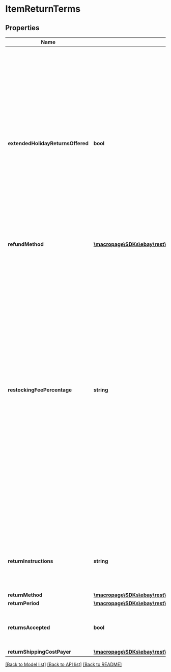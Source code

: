 # ItemReturnTerms

## Properties
Name | Type | Description | Notes
------------ | ------------- | ------------- | -------------
**extendedHolidayReturnsOffered** | **bool** | Indicates if the seller has enabled the Extended Holiday Returns feature on the item. Extended Holiday Returns are only applicable during the US holiday season, and gives buyers extra time to return an item. This &#39;extra time&#39; will typically extend beyond what is set through the returnPeriod value. | [optional] 
**refundMethod** | [**\macropage\SDKs\ebay\rest\browse\Model\RefundMethodEnum**](RefundMethodEnum.md) |  | [optional] 
**restockingFeePercentage** | **string** | This string field indicates the restocking fee percentage that the seller has set on the item. Sellers have the option of setting no restocking fee for an item, or they can set the percentage to 10, 15, or 20 percent. So, if the cost of the item was $100, and the restocking percentage was 20 percent, the buyer would be charged $20 to return that item, so instead of receiving a $100 refund, they would receive $80 due to the restocking fee. | [optional] 
**returnInstructions** | **string** | Text written by the seller describing what the buyer needs to do in order to return the item. | [optional] 
**returnMethod** | [**\macropage\SDKs\ebay\rest\browse\Model\ReturnMethodEnum**](ReturnMethodEnum.md) |  | [optional] 
**returnPeriod** | [**\macropage\SDKs\ebay\rest\browse\Model\TimeDuration**](TimeDuration.md) |  | [optional] 
**returnsAccepted** | **bool** | Indicates whether the seller accepts returns for the item. | [optional] 
**returnShippingCostPayer** | [**\macropage\SDKs\ebay\rest\browse\Model\ReturnShippingCostPayerEnum**](ReturnShippingCostPayerEnum.md) |  | [optional] 

[[Back to Model list]](../README.md#documentation-for-models) [[Back to API list]](../README.md#documentation-for-api-endpoints) [[Back to README]](../README.md)


